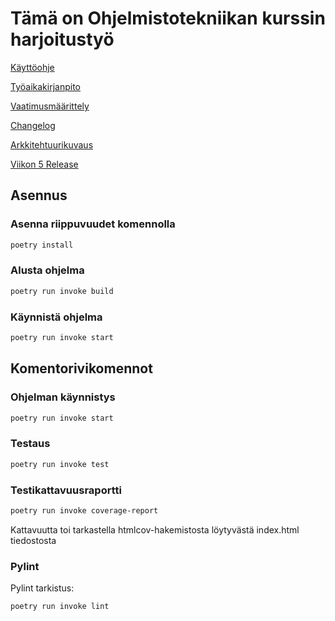 # Tämä on Ohjelmistotekniikan kurssin harjoitustyö

[Käyttöohje](https://github.com/evahteri/ot-harjoitustyo/blob/master/dokumentaatio/kayttoohje.md)

[Työaikakirjanpito](https://github.com/evahteri/ot-harjoitustyo/blob/master/dokumentaatio/tuntikirjanpito.md)

[Vaatimusmäärittely](https://github.com/evahteri/ot-harjoitustyo/blob/master/dokumentaatio/vaatimusmaarittely.md)

[Changelog](https://github.com/evahteri/ot-harjoitustyo/blob/master/dokumentaatio/changelog.md)

[Arkkitehtuurikuvaus](https://github.com/evahteri/ot-harjoitustyo/blob/master/dokumentaatio/arkkitehtuuri.md)

[Viikon 5 Release](https://github.com/evahteri/ot-harjoitustyo/releases/tag/viikko5)

## Asennus

### Asenna riippuvuudet komennolla 

```bash
poetry install
```
### Alusta ohjelma

```bash
poetry run invoke build
```
### Käynnistä ohjelma

```bash
poetry run invoke start
```

## Komentorivikomennot

### Ohjelman käynnistys

```bash
poetry run invoke start
```
### Testaus

```bash
poetry run invoke test
```
### Testikattavuusraportti

```bash
poetry run invoke coverage-report
```
Kattavuutta toi tarkastella htmlcov-hakemistosta löytyvästä index.html tiedostosta

### Pylint

Pylint tarkistus:

```bash
poetry run invoke lint
```
